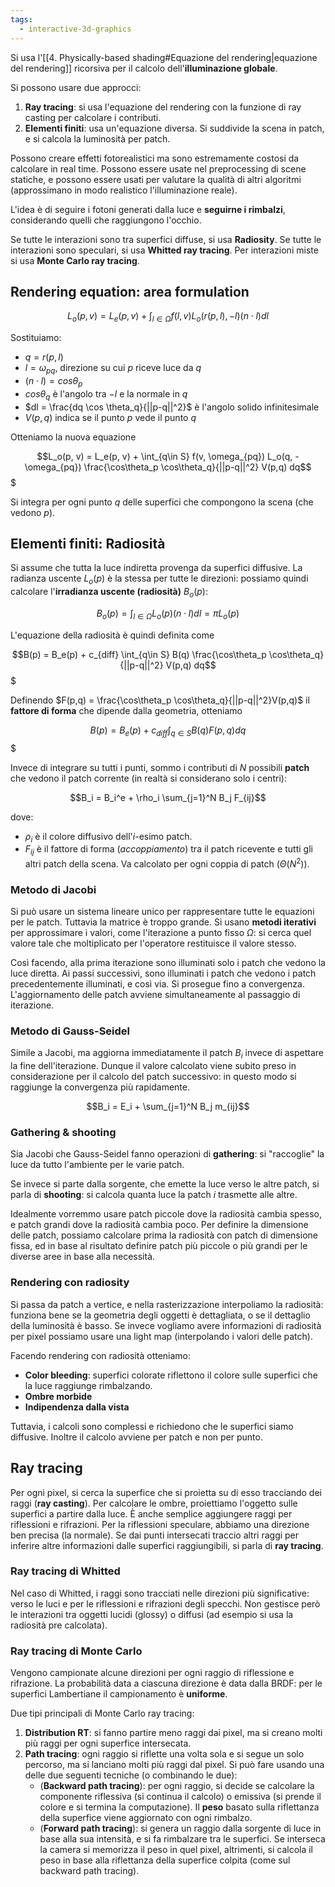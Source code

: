 ```yaml
---
tags: 
  - interactive-3d-graphics
---
```


Si usa l'[[4. Physically-based shading#Equazione del rendering|equazione del rendering]] ricorsiva per il calcolo dell'**illuminazione globale**.

Si possono usare due approcci:
1. **Ray tracing**: si usa l'equazione del rendering con la funzione di ray casting per calcolare i contributi. 
2. **Elementi finiti**: usa un'equazione diversa. Si suddivide la scena in patch, e si calcola la luminosità per patch.

Possono creare effetti fotorealistici ma sono estremamente costosi da calcolare in real time.
Possono essere usate nel preprocessing di scene statiche, e possono essere usati per valutare la qualità di altri algoritmi (approssimano in modo realistico l'illuminazione reale).

L'idea è di seguire i fotoni generati dalla luce e **seguirne i rimbalzi**, considerando quelli che raggiungono l'occhio.

Se tutte le interazioni sono tra superfici diffuse, si usa **Radiosity**.
Se tutte le interazioni sono speculari, si usa **Whitted ray tracing**.
Per interazioni miste si usa **Monte Carlo ray tracing**.

## Rendering equation: area formulation

$$L_o(p, v) = L_e(p, v) + \int_{l\in\Omega} f(l, v)  L_o(r(p, l), -l) (n \cdot l) dl$$

Sostituiamo:
- $q = r(p,l)$
- $l = \omega_{pq}$, direzione su cui $p$ riceve luce da $q$
- $(n \cdot l) = cos \theta_p$ 
- $cos \theta_q$ è l'angolo tra $-l$ e la normale in $q$
- $dl = \frac{dq \cos \theta_q}{||p-q||^2}$ è l'angolo solido infinitesimale
- $V(p,q)$ indica se il punto $p$ vede il punto $q$

Otteniamo la nuova equazione 

$$L_o(p, v) = L_e(p, v) + 
\int_{q\in S} 
f(v, \omega_{pq}) 
L_o(q, -\omega_{pq}) 
\frac{\cos\theta_p \cos\theta_q}{||p-q||^2}
V(p,q)
dq$$$

Si integra per ogni punto $q$ delle superfici che compongono la scena (che vedono $p$).

## Elementi finiti: Radiosità

Si assume che tutta la luce indiretta provenga da superfici diffusive. La radianza uscente $L_o(p)$ è la stessa per tutte le direzioni: possiamo quindi calcolare l'**irradianza uscente (radiosità)** $B_o(p)$:

$$B_o(p) = \int_{l\in\Omega} L_o(p) (n \cdot l) dl = \pi L_o(p)$$

L'equazione della radiosità è quindi definita come

$$B(p) = B_e(p) + c_{diff}
\int_{q\in S} 
B(q)
\frac{\cos\theta_p \cos\theta_q}{||p-q||^2}
V(p,q)
dq$$$

Definendo $F(p,q) = \frac{\cos\theta_p \cos\theta_q}{||p-q||^2}V(p,q)$ il **fattore di forma** che dipende dalla geometria, otteniamo

$$B(p) = B_e(p) + c_{diff}
\int_{q\in S} 
B(q)
F(p,q)
dq$$$

Invece di integrare su tutti i punti, sommo i contributi di $N$ possibili **patch** che vedono il patch corrente (in realtà si considerano solo i centri):

$$B_i = B_i^e + \rho_i \sum_{j=1}^N B_j F_{ij}$$

dove:
- $\rho_i$ è il colore diffusivo dell'$i$-esimo patch.
- $F_{ij}$ è il fattore di forma (*accoppiamento*) tra il patch ricevente e tutti gli altri patch della scena. Va calcolato per ogni coppia di patch ($\Theta(N^2)$).

### Metodo di Jacobi
Si può usare un sistema lineare unico per rappresentare tutte le equazioni per le patch. Tuttavia la matrice è troppo grande.
Si usano **metodi iterativi** per approssimare i valori, come l'iterazione a punto fisso $\Omega$: si cerca quel valore tale che moltiplicato per l'operatore restituisce il valore stesso.

Così facendo, alla prima iterazione sono illuminati solo i patch che vedono la luce diretta. Ai passi successivi, sono illuminati i patch che vedono i patch precedentemente illuminati, e così via. Si prosegue fino a convergenza. L'aggiornamento delle patch avviene simultaneamente al passaggio di iterazione.

### Metodo di Gauss-Seidel
Simile a Jacobi, ma aggiorna immediatamente il patch $B_i$ invece di aspettare la fine dell'iterazione. Dunque il valore calcolato viene subito preso in considerazione per il calcolo del patch successivo: in questo modo si raggiunge la convergenza più rapidamente.

$$B_i = E_i + \sum_{j=1}^N B_j m_{ij}$$

### Gathering & shooting
Sia Jacobi che Gauss-Seidel fanno operazioni di **gathering**: si "raccoglie" la luce da tutto l'ambiente per le varie patch.

Se invece si parte dalla sorgente, che emette la luce verso le altre patch, si parla di **shooting**: si calcola quanta luce la patch $i$ trasmette alle altre.

Idealmente vorremmo usare patch piccole dove la radiosità cambia spesso, e patch grandi dove la radiosità cambia poco. Per definire la dimensione delle patch, possiamo calcolare prima la radiosità con patch di dimensione fissa, ed in base al risultato definire patch più piccole o più grandi per le diverse aree in base alla necessità.

### Rendering con radiosity
Si passa da patch a vertice, e nella rasterizzazione interpoliamo la radiosità: funziona bene se la geometria degli oggetti è dettagliata, o se il dettaglio della luminosità è basso.
Se invece vogliamo avere informazioni di radiosità per pixel possiamo usare una light map (interpolando i valori delle patch).

Facendo rendering con radiosità otteniamo:
- **Color bleeding**: superfici colorate riflettono il colore sulle superfici che la luce raggiunge rimbalzando.
- **Ombre morbide**
- **Indipendenza dalla vista**

Tuttavia, i calcoli sono complessi e richiedono che le superfici siamo diffusive. Inoltre il calcolo avviene per patch e non per punto.

## Ray tracing

Per ogni pixel, si cerca la superfice che si proietta su di esso tracciando dei raggi (**ray casting**).
Per calcolare le ombre, proiettiamo l'oggetto sulle superfici a partire dalla luce. È anche semplice aggiungere raggi per riflessioni e rifrazioni. Per la riflessioni speculare, abbiamo una direzione ben precisa (la normale).
Se dai punti intersecati traccio altri raggi per inferire altre informazioni dalle superfici raggiungibili, si parla di **ray tracing**.

### Ray tracing di Whitted
Nel caso di Whitted, i raggi sono tracciati nelle direzioni più significative: verso le luci e per le riflessioni e rifrazioni degli specchi. Non gestisce però le interazioni tra oggetti lucidi (glossy) o diffusi (ad esempio si usa la radiosità pre calcolata).

### Ray tracing di Monte Carlo
Vengono campionate alcune direzioni per ogni raggio di riflessione e rifrazione.
La probabilità data a ciascuna direzione è data dalla BRDF: per le superfici Lambertiane il campionamento è **uniforme**.

Due tipi principali di Monte Carlo ray tracing:
1. **Distribution RT**: si fanno partire meno raggi dai pixel, ma si creano molti più raggi per ogni superfice intersecata.
2. **Path tracing**: ogni raggio si riflette una volta sola e si segue un solo percorso, ma si lanciano molti più raggi dal pixel. Si può fare usando una delle due seguenti tecniche (o combinando le due):
	- (**Backward path tracing**): per ogni raggio, si decide se calcolare la componente riflessiva (si continua il calcolo) o emissiva (si prende il colore e si termina la computazione). Il **peso** basato sulla riflettanza della superfice viene aggiornato con ogni rimbalzo.
	- (**Forward path tracing**): si genera un raggio dalla sorgente di luce in base alla sua intensità, e si fa rimbalzare tra le superfici. Se interseca la camera si memorizza il peso in quel pixel, altrimenti, si calcola il peso in base alla riflettanza della superfice colpita (come sul backward path tracing).
